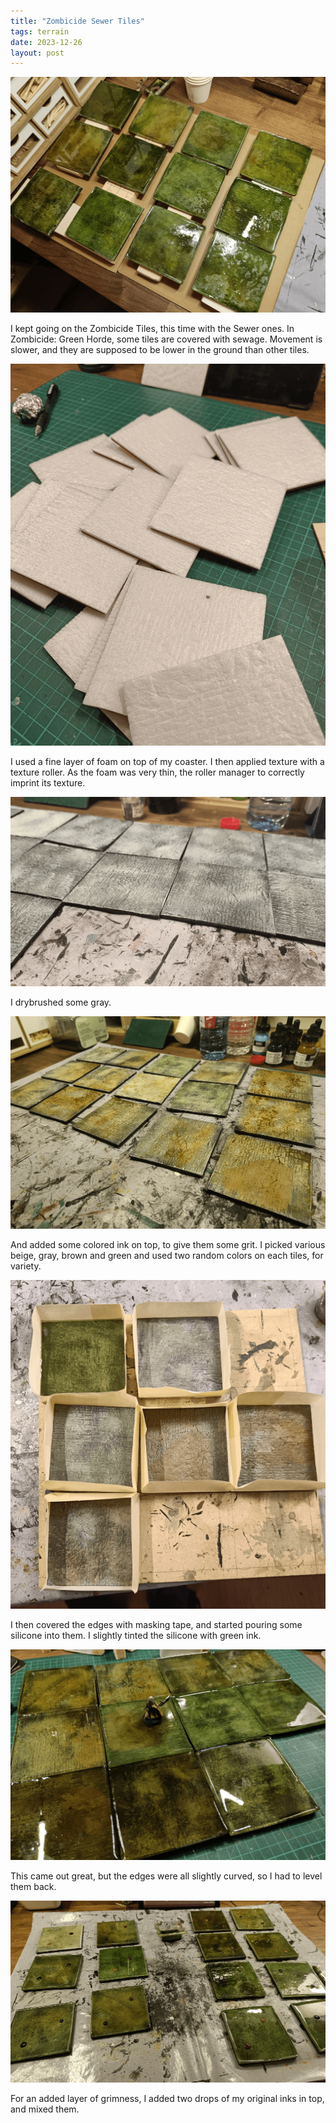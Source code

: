```yaml
---
title: "Zombicide Sewer Tiles"
tags: terrain
date: 2023-12-26
layout: post
---
```


![image-20231226144758595](./image-20231226144758595.png)

I kept going on the Zombicide Tiles, this time with the Sewer ones. In Zombicide: Green Horde, some tiles are covered with sewage. Movement is slower, and they are supposed to be lower in the ground than other tiles.

![image-20231226144847849](./image-20231226144847849.png)

I used a fine layer of foam on top of my coaster. I then applied texture with a texture roller. As the foam was very thin, the roller manager to correctly imprint its texture.

![image-20231226144935910](./image-20231226144935910.png)

I drybrushed some gray.



![image-20231226144958864](./image-20231226144958864.png)

And added some colored ink on top, to give them some grit. I picked various beige, gray, brown and green and used two random colors on each tiles, for variety.

![image-20231226145102253](./image-20231226145102253.png)

I then covered the edges with masking tape, and started pouring some silicone into them. I slightly tinted the silicone with green ink.

![image-20231226145140665](./image-20231226145140665.png)

This came out great, but the edges were all slightly curved, so I had to level them back.

![image-20231226145229445](./image-20231226145229445.png)

For an added layer of grimness, I added two drops of my original inks in top, and mixed them.

